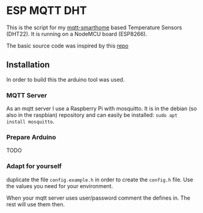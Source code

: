 # ESP MQTT DHT

This is the script for my [mqtt-smarthome](https://github.com/mqtt-smarthome/mqtt-smarthome) based Temperature Sensors (DHT22).
It is running on a NodeMCU board (ESP8266).

The basic source code was inspired by this [repo](https://github.com/titusece/ESP8266-MQTT-Publish-DHT11)

## Installation

In order to build this the arduino tool was used.

### MQTT Server

As an mqtt server I use a Raspberry Pi with mosquitto.
It is in the debian (so also in the raspbian) repository and can easily be installed: `sudo apt install mosquitto`.

### Prepare Arduino

TODO

### Adapt for yourself

duplicate the file `config.example.h` in order to create the `config.h` file.
Use the values you need for your environment.

When your mqtt server uses user/password comment the defines in.
The rest will use them then.
